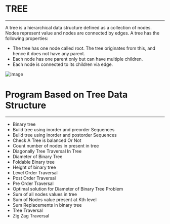 # TREE
-----------------------------------------------------

A tree is a hierarchical data structure defined as a collection of nodes. Nodes represent value and nodes are connected by edges. A tree has the following properties:

  * The tree has one node called root. The tree originates from this, and hence it does not have any parent.
  * Each node has one parent only but can have multiple children.
  * Each node is connected to its children via edge.

![image](https://user-images.githubusercontent.com/76476273/133416474-4914a88c-3788-4991-b16b-168e2c34814f.png)


# Program Based on Tree Data Structure 
------------------------------------------------------------------------------------------

* Binary tree
* Build tree using inorder and preorder Sequences 
* Bulid tree using inorder and postorder Sequences 
* Check A Tree is balanced Or Not
* Count number of nodes in present in tree
* Diagonally Tree Traversal In Tree
* Diameter of Binary Tree
* Foldable Binary tree
* Height of binary tree
* Level Order Traversal
* Post Order Traversal
* Pre Order Traversal
* Optimal solution for Diameter of Binary Tree Problem
* Sum of all nodes values in tree
* Sum of Nodes value present at Kth level
* Sum Replacements in binary tree
* Tree Traversal
* Zig Zag Traversal

